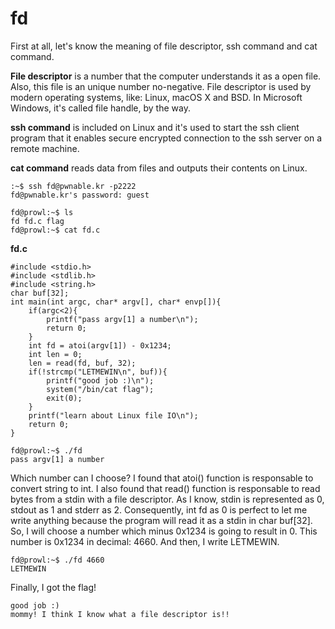 # fd

First at all, let's know the meaning of file descriptor, ssh command and cat command.

<p><strong>File descriptor</strong> is a number that the computer understands it as a open file. Also, this file is an unique number no-negative. File descriptor is used by modern operating systems, like: Linux, macOS X and BSD. In Microsoft Windows, it's called file handle, by the way.</p>

<p><strong>ssh command</strong> is included on Linux and it's used to start the ssh client program that it enables secure encrypted connection to the ssh server on a remote machine.</p>

<p><strong>cat command</strong> reads data from files and outputs their contents on Linux.</p>

```
:~$ ssh fd@pwnable.kr -p2222
fd@pwnable.kr's password: guest
```

```
fd@prowl:~$ ls
fd fd.c flag
fd@prowl:~$ cat fd.c
```

<strong>fd.c</strong>
```
#include <stdio.h>
#include <stdlib.h>
#include <string.h>
char buf[32];
int main(int argc, char* argv[], char* envp[]){
    if(argc<2){
        printf("pass argv[1] a number\n");
        return 0;
    }
    int fd = atoi(argv[1]) - 0x1234;
    int len = 0;
    len = read(fd, buf, 32);
    if(!strcmp("LETMEWIN\n", buf)){
        printf("good job :)\n");
        system("/bin/cat flag");
        exit(0);
    }
    printf("learn about Linux file IO\n");
    return 0;
}
```

```
fd@prowl:~$ ./fd
pass argv[1] a number
```

<p>Which number can I choose? I found that atoi() function is responsable to convert string to int. I also found that read() function
is responsable to read bytes from a stdin with a file descriptor. As I know, stdin is represented as 0, stdout as 1 and stderr as 2.
Consequently, int fd as 0 is perfect to let me write anything because the program will read it as a stdin in char buf[32].
So, I will choose a number which minus 0x1234 is going to result in 0. This number is 0x1234 in decimal: 4660. And then, I write LETMEWIN.</p>

```
fd@prowl:~$ ./fd 4660
LETMEWIN
```

<p>Finally, I got the flag!</p>

```
good job :)
mommy! I think I know what a file descriptor is!!
```
